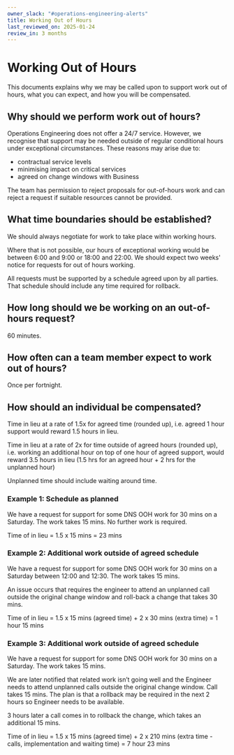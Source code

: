 ```yaml
---
owner_slack: "#operations-engineering-alerts"
title: Working Out of Hours
last_reviewed_on: 2025-01-24
review_in: 3 months
---
```


# Working Out of Hours

This documents explains why we may be called upon to support work out of hours, what you can expect, and how you will be compensated.

## Why should we perform work out of hours?

Operations Engineering does not offer a 24/7 service. However, we recognise that support may be needed outside of regular conditional hours under exceptional circumstances. These reasons may arise due to:

- contractual service levels
- minimising impact on critical services
- agreed on change windows with Business

The team has permission to reject proposals for out-of-hours work and can reject a request if suitable resources cannot be provided.

## What time boundaries should be established?

We should always negotiate for work to take place within working hours.

Where that is not possible, our hours of exceptional working would be between 6:00 and 9:00 or 18:00 and 22:00. We should expect two weeks' notice for requests for out of hours working.

All requests must be supported by a schedule agreed upon by all parties. That schedule should include any time required for rollback.

## How long should we be working on an out-of-hours request?

60 minutes.

## How often can a team member expect to work out of hours?

Once per fortnight.

## How should an individual be compensated?

Time in lieu at a rate of 1.5x for agreed time (rounded up), i.e. agreed 1 hour support would reward 1.5 hours in lieu.

Time in lieu at a rate of 2x for time outside of agreed hours (rounded up), i.e. working an additional hour on top of one hour of agreed support, would reward 3.5 hours in lieu (1.5 hrs for an agreed hour  + 2 hrs for the unplanned hour) 

Unplanned time should include waiting around time.

### Example 1: Schedule as planned

We have a request for support for some DNS OOH work for 30 mins on a Saturday. The work takes 15 mins. No further work is required.

Time of in lieu = 1.5 x 15 mins = 23 mins

### Example 2: Additional work outside of agreed schedule

We have a request for support for some DNS OOH work for 30 mins on a Saturday between 12:00 and 12:30. The work takes 15 mins. 

An issue occurs that requires the engineer to attend an unplanned call outside the original change window and roll-back a change that takes 30 mins.

Time of in lieu = 1.5 x 15 mins (agreed time) + 2 x 30 mins (extra time) = 1 hour 15 mins

### Example 3: Additional work outside of agreed schedule

We have a request for support for some DNS OOH work for 30 mins on a Saturday. The work takes 15 mins. 

We are later notified that related work isn’t going well and the Engineer needs to attend unplanned calls outside the original change window. Call takes 15 mins. The plan is that a rollback may be required in the next 2 hours so Engineer needs to be available.

3 hours later a call comes in to rollback the change, which takes an additional 15 mins.

Time of in lieu = 1.5 x 15 mins (agreed time) + 2 x 210 mins (extra time - calls, implementation and waiting time) = 7 hour 23 mins
